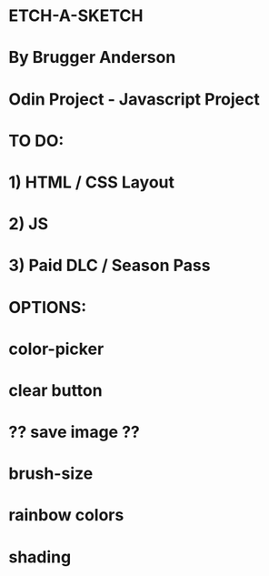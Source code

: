 # ETCH-A-SKETCH
# By Brugger Anderson
# Odin Project - Javascript Project

# TO DO:
# 1) HTML / CSS Layout
# 2) JS
# 3) Paid DLC / Season Pass

# OPTIONS:
# color-picker
# clear button
# ?? save image ??
# brush-size
# rainbow colors
# shading
